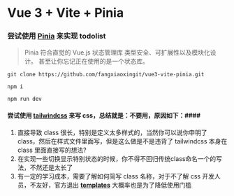 
# Vue 3 + Vite + Pinia

### 尝试使用 [Pinia](http://https://pinia.vuejs.org/ "Pinia") 来实现 todolist
> Pinia
符合直觉的 Vue.js 状态管理库
类型安全、可扩展性以及模块化设计。
甚至让你忘记正在使用的是一个状态库。

`git clone https://github.com/fangxiaoxingit/vue3-vite-pinia.git`

`npm i`

`npm run dev`

#### 尝试使用 [**tailwindcss**](https://tailwindui.com/documentation) 来写 css，总结就是：不要用，原因如下：####

1. 直接导致 class 很长，特别是定义太多样式的，当然你可以说你申明了class，然后在样式文件里面写，但是这么做是不是违背了 tailwindcss 本身在 class 里面直接写的想法?
2. 在实现一些切换显示特别状态的时候，你不得不回归传统class命名一个的写法，不然还是太长了
3. 有一定的学习成本，需要了解如何简写 class 名称，对于不了解 css 开发人员，不友好，官方退出 [**templates**](https://tailwindui.com/templates) 大概率也是为了降低使用门槛